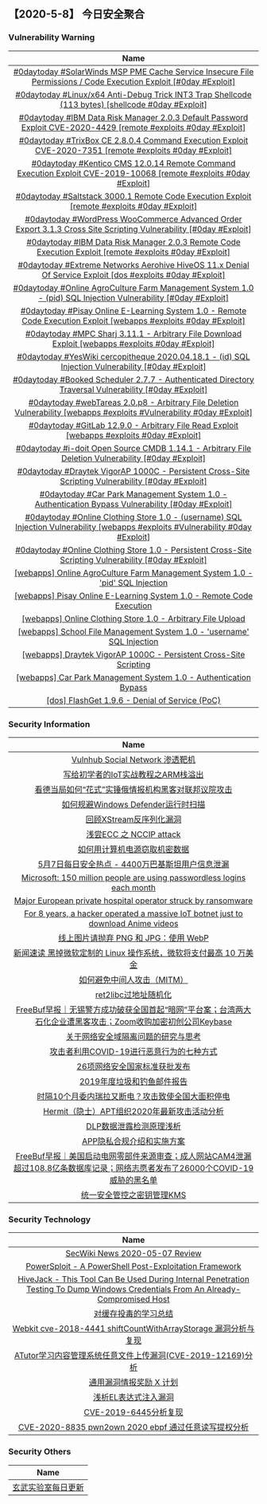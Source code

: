 
 ##   【2020-5-8】 今日安全聚合


###  						       							Vulnerability Warning

|                             Name                             |
| :----------------------------------------------------------: |
|[#0daytoday #SolarWinds MSP PME Cache Service Insecure File Permissions / Code Execution Exploit [#0day #Exploit]](http://0day.today/exploits/34390)|
|[#0daytoday #Linux/x64 Anti-Debug Trick INT3 Trap Shellcode (113 bytes) [shellcode  #0day #Exploit]](http://0day.today/exploits/34385)|
|[#0daytoday #IBM Data Risk Manager 2.0.3 Default Password Exploit CVE-2020-4429 [remote #exploits  #0day #Exploit]](http://0day.today/exploits/34384)|
|[#0daytoday #TrixBox CE 2.8.0.4 Command Execution Exploit CVE-2020-7351 [remote #exploits  #0day #Exploit]](http://0day.today/exploits/34386)|
|[#0daytoday #Kentico CMS 12.0.14 Remote Command Execution Exploit CVE-2019-10068 [remote #exploits  #0day #Exploit]](http://0day.today/exploits/34387)|
|[#0daytoday #Saltstack 3000.1 Remote Code Execution Exploit  [remote #exploits  #0day #Exploit]](http://0day.today/exploits/34389)|
|[#0daytoday #WordPress WooCommerce Advanced Order Export 3.1.3 Cross Site Scripting Vulnerability [#0day #Exploit]](http://0day.today/exploits/34383)|
|[#0daytoday #IBM Data Risk Manager 2.0.3 Remote Code Execution Exploit [remote #exploits  #0day #Exploit]](http://0day.today/exploits/34388)|
|[#0daytoday #Extreme Networks Aerohive HiveOS 11.x Denial Of Service Exploit [dos #exploits  #0day #Exploit]](http://0day.today/exploits/34382)|
|[#0daytoday #Online AgroCulture Farm Management System 1.0 - (pid) SQL Injection Vulnerability [#0day #Exploit]](http://0day.today/exploits/34380)|
|[#0daytoday #Pisay Online E-Learning System 1.0 - Remote Code Execution Exploit [webapps #exploits  #0day #Exploit]](http://0day.today/exploits/34381)|
|[#0daytoday #MPC Sharj 3.11.1 - Arbitrary File Download Exploit  [webapps #exploits  #0day #Exploit]](http://0day.today/exploits/34379)|
|[#0daytoday #YesWiki cercopitheque 2020.04.18.1 - (id) SQL Injection Vulnerability [#0day #Exploit]](http://0day.today/exploits/34377)|
|[#0daytoday #Booked Scheduler 2.7.7 - Authenticated Directory Traversal Vulnerability [#0day #Exploit]](http://0day.today/exploits/34375)|
|[#0daytoday #webTareas 2.0.p8 - Arbitrary File Deletion Vulnerability  [webapps #exploits #Vulnerability #0day #Exploit]](http://0day.today/exploits/34376)|
|[#0daytoday #GitLab 12.9.0 - Arbitrary File Read Exploit  [webapps #exploits  #0day #Exploit]](http://0day.today/exploits/34378)|
|[#0daytoday #i-doit Open Source CMDB 1.14.1 - Arbitrary File Deletion Vulnerability [#0day #Exploit]](http://0day.today/exploits/34374)|
|[#0daytoday #Draytek VigorAP 1000C - Persistent Cross-Site Scripting Vulnerability [#0day #Exploit]](http://0day.today/exploits/34373)|
|[#0daytoday #Car Park Management System 1.0 - Authentication Bypass Vulnerability [#0day #Exploit]](http://0day.today/exploits/34371)|
|[#0daytoday #Online Clothing Store 1.0 - (username) SQL Injection Vulnerability [webapps #exploits #Vulnerability #0day #Exploit]](http://0day.today/exploits/34372)|
|[#0daytoday #Online Clothing Store 1.0 - Persistent Cross-Site Scripting Vulnerability [#0day #Exploit]](http://0day.today/exploits/34370)|
|[[webapps] Online AgroCulture Farm Management System 1.0 - 'pid' SQL Injection](https://www.exploit-db.com/exploits/48440)|
|[[webapps] Pisay Online E-Learning System 1.0 - Remote Code Execution](https://www.exploit-db.com/exploits/48439)|
|[[webapps] Online Clothing Store 1.0 - Arbitrary File Upload](https://www.exploit-db.com/exploits/48438)|
|[[webapps] School File Management System 1.0  - 'username' SQL Injection](https://www.exploit-db.com/exploits/48437)|
|[[webapps] Draytek VigorAP 1000C - Persistent Cross-Site Scripting](https://www.exploit-db.com/exploits/48436)|
|[[webapps] Car Park Management System 1.0 - Authentication Bypass](https://www.exploit-db.com/exploits/48435)|
|[[dos] FlashGet 1.9.6 - Denial of Service (PoC)](https://www.exploit-db.com/exploits/48434)|

### 						        							Security Information
|                             Name                                    |
| :----------------------------------------------------------: |
|[Vulnhub  Social Network 渗透靶机](https://www.anquanke.com/post/id/204066)|
|[写给初学者的IoT实战教程之ARM栈溢出](https://www.anquanke.com/post/id/204326)|
|[看德当局如何“花式”实锤俄情报机构黑客对联邦议院攻击](https://www.anquanke.com/post/id/204578)|
|[如何规避Windows Defender运行时扫描](https://www.anquanke.com/post/id/204344)|
|[回顾XStream反序列化漏洞](https://www.anquanke.com/post/id/204314)|
|[浅尝ECC 之 NCCIP attack](https://www.anquanke.com/post/id/204397)|
|[如何用计算机电源窃取机密数据](https://www.anquanke.com/post/id/204549)|
|[5月7日每日安全热点 - 4400万巴基斯坦用户信息泄漏](https://www.anquanke.com/post/id/204546)|
|[Microsoft: 150 million people are using passwordless logins each month](https://www.zdnet.com/article/microsoft-150-million-people-are-using-passwordless-logins-each-month/#ftag=RSSbaffb68)|
|[Major European private hospital operator struck by ransomware](https://www.zdnet.com/article/europes-largest-private-hospital-chain-struck-by-ransomware-attack/#ftag=RSSbaffb68)|
|[For 8 years, a hacker operated a massive IoT botnet just to download Anime videos](https://www.zdnet.com/article/for-8-years-a-hacker-operated-a-massive-iot-botnet-just-to-download-anime-videos/#ftag=RSSbaffb68)|
|[线上图片请抛弃 PNG 和 JPG：使用 WebP](https://linux.cn/article-12193-1.html?utm_source=rss&utm_medium=rss)|
|[新闻速读  黑掉微软定制的 Linux 操作系统，微软将支付最高 10 万美金](https://linux.cn/article-12192-1.html?utm_source=rss&utm_medium=rss)|
|[如何避免中间人攻击（MITM）](https://linux.cn/article-12191-1.html?utm_source=rss&utm_medium=rss)|
|[ret2libc过地址随机化](https://www.freebuf.com/articles/system/233514.html)|
|[FreeBuf早报｜无锡警方成功破获全国首起“暗网”平台案；台湾两大石化企业遭黑客攻击；Zoom收购加密初创公司Keybase](https://www.freebuf.com/news/235995.html)|
|[关于网络安全域隔离问题的研究与思考](https://www.freebuf.com/articles/es/233308.html)|
|[攻击者利用COVID-19进行恶意行为的七种方式](https://www.freebuf.com/news/233232.html)|
|[26项网络安全国家标准获批发布](https://www.freebuf.com/news/235965.html)|
|[2019年度垃圾和钓鱼邮件报告](https://www.freebuf.com/articles/network/233165.html)|
|[时隔10个月委内瑞拉又断电？攻击致使全国大面积停电](https://www.freebuf.com/news/235920.html)|
|[Hermit（隐士）APT组织2020年最新攻击活动分析](https://www.freebuf.com/articles/network/235010.html)|
|[DLP数据泄露检测原理浅析](https://www.freebuf.com/articles/database/229358.html)|
|[APP隐私合规介绍和实施方案](https://www.freebuf.com/articles/security-management/233732.html)|
|[FreeBuf早报｜美国启动电网零部件来源审查；成人网站CAM4泄漏超过108.8亿条数据库记录；网络志愿者发布了26000个COVID-19威胁的黑名单](https://www.freebuf.com/news/235889.html)|
|[统一安全管控之密钥管理KMS](https://www.freebuf.com/articles/es/229311.html)|

### 						        							Security  Technology
|                             Name                                    |
| :----------------------------------------------------------: |
|[SecWiki News 2020-05-07 Review](http://www.sec-wiki.com/?2020-05-07)|
|[PowerSploit - A PowerShell Post-Exploitation Framework](http://www.kitploit.com/2020/05/powersploit-powershell-post.html)|
|[HiveJack - This Tool Can Be Used During Internal Penetration Testing To Dump Windows Credentials From An Already-Compromised Host](http://www.kitploit.com/2020/05/hivejack-this-tool-can-be-used-during.html)|
|[对缓存投毒的学习总结](http://xz.aliyun.com/t/7696)|
|[Webkit cve-2018-4441 shiftCountWithArrayStorage 漏洞分析与复现](http://xz.aliyun.com/t/7694)|
|[ATutor学习内容管理系统任意文件上传漏洞(CVE-2019-12169)分析](http://xz.aliyun.com/t/7695)|
|[通用漏洞情报奖励 X 计划](http://xz.aliyun.com/t/7739)|
|[浅析EL表达式注入漏洞](http://xz.aliyun.com/t/7692)|
|[CVE-2019-6445分析复现](http://xz.aliyun.com/t/7691)|
|[CVE-2020-8835 pwn2own 2020 ebpf 通过任意读写提权分析](http://xz.aliyun.com/t/7690)|

### 						        							Security  Others
|                             Name                                    |
| :----------------------------------------------------------: |
|[玄武实验室每日更新](https://weibo.com/p/1006065582522936/wenzhang?from=page_100606_profile&wvr=6&mod=wenzhangmore)|

